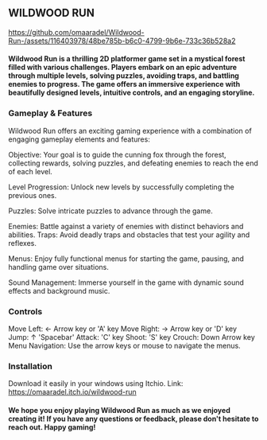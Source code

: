 ## WILDWOOD RUN



https://github.com/omaaradel/Wildwood-Run-/assets/116403978/48be785b-b6c0-4799-9b6e-733c36b528a2




#### Wildwood Run is a thrilling 2D platformer game set in a mystical forest filled with various challenges. Players embark on an epic adventure through multiple levels, solving puzzles, avoiding traps, and battling enemies to progress. The game offers an immersive experience with beautifully designed levels, intuitive controls, and an engaging storyline.

### Gameplay & Features

Wildwood Run offers an exciting gaming experience with a combination of engaging gameplay elements and features:

Objective: Your goal is to guide the cunning fox through the forest, collecting rewards, solving puzzles, and defeating enemies to reach the end of each level.

Level Progression: Unlock new levels by successfully completing the previous ones.

Puzzles: Solve intricate puzzles to advance through the game.

Enemies: Battle against a variety of enemies with distinct behaviors and abilities.
Traps: Avoid deadly traps and obstacles that test your agility and reflexes.

Menus: Enjoy fully functional menus for starting the game, pausing, and handling game over situations.

Sound Management: Immerse yourself in the game with dynamic sound effects and background music.

### Controls

Move Left: ← Arrow key or 'A' key
Move Right: → Arrow key or 'D' key
Jump: ↑  'Spacebar'
Attack: 'C' key
Shoot: 'S' key
Crouch: Down Arrow key
Menu Navigation: Use the arrow keys or mouse to navigate the menus.

### Installation

Download it easily in your windows using Itchio. Link: https://omaaradel.itch.io/wildwood-run


#### We hope you enjoy playing Wildwood Run as much as we enjoyed creating it! If you have any questions or feedback, please don't hesitate to reach out. Happy gaming!
